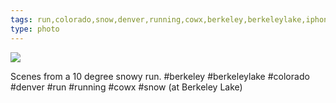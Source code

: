 ```yaml
---
tags: run,colorado,snow,denver,running,cowx,berkeley,berkeleylake,iphoneography,original content
type: photo
---
```

<img src="http://25.media.tumblr.com/bd372033958e2f368f598fee0e087980/tumblr_mxb1vodL5O1rdkc0do1_1280.jpg" />

Scenes from a 10 degree snowy run. #berkeley #berkeleylake #colorado #denver #run #running #cowx #snow  (at Berkeley Lake)
